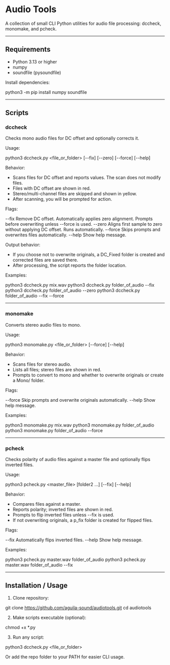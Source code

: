 # Audio Tools

A collection of small CLI Python utilities for audio file processing: dccheck, monomake, and pcheck.

---

## Requirements

- Python 3.13 or higher
- numpy
- soundfile (pysoundfile)

Install dependencies:

python3 -m pip install numpy soundfile

---

## Scripts

### dccheck

Checks mono audio files for DC offset and optionally corrects it.

Usage:

python3 dccheck.py <file_or_folder> [--fix] [--zero] [--force] [--help]

Behavior:

- Scans files for DC offset and reports values. The scan does not modify files.
- Files with DC offset are shown in red.
- Stereo/multi-channel files are skipped and shown in yellow.
- After scanning, you will be prompted for action.

Flags:

--fix     Remove DC offset. Automatically applies zero alignment. Prompts before overwriting unless --force is used.
--zero    Aligns first sample to zero without applying DC offset. Runs automatically.
--force   Skips prompts and overwrites files automatically.
--help    Show help message.

Output behavior:

- If you choose not to overwrite originals, a DC_Fixed folder is created and corrected files are saved there.
- After processing, the script reports the folder location.

Examples:

python3 dccheck.py mix.wav
python3 dccheck.py folder_of_audio --fix
python3 dccheck.py folder_of_audio --zero
python3 dccheck.py folder_of_audio --fix --force

---

### monomake

Converts stereo audio files to mono.

Usage:

python3 monomake.py <file_or_folder> [--force] [--help]

Behavior:

- Scans files for stereo audio.
- Lists all files; stereo files are shown in red.
- Prompts to convert to mono and whether to overwrite originals or create a Mono/ folder.

Flags:

--force    Skip prompts and overwrite originals automatically.
--help     Show help message.

Examples:

python3 monomake.py mix.wav
python3 monomake.py folder_of_audio
python3 monomake.py folder_of_audio --force

---

### pcheck

Checks polarity of audio files against a master file and optionally flips inverted files.

Usage:

python3 pcheck.py <master_file> <folder1> [folder2 ...] [--fix] [--help]

Behavior:

- Compares files against a master.
- Reports polarity; inverted files are shown in red.
- Prompts to flip inverted files unless --fix is used.
- If not overwriting originals, a p_fix folder is created for flipped files.

Flags:

--fix      Automatically flips inverted files.
--help     Show help message.

Examples:

python3 pcheck.py master.wav folder_of_audio
python3 pcheck.py master.wav folder_of_audio --fix

---

## Installation / Usage

1. Clone repository:

git clone https://github.com/aguila-sound/audiotools.git
cd audiotools

2. Make scripts executable (optional):

chmod +x *.py

3. Run any script:

python3 dccheck.py <file_or_folder>

Or add the repo folder to your PATH for easier CLI usage.

